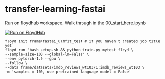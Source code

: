 # transfer-learning-fastai

Run on floydhub workspace. Walk through in the 00_start_here.ipynb

[![Run on FloydHub](https://static.floydhub.com/button/button-small.svg)](https://floydhub.com/run?template=https://github.com/frame/transfer-learning-fastai)

```
floyd init frame/fastai_ulmfit_test # if you haven't created job title yet
floyd run "bash setup.sh && python train.py mytest floyd \
--sample-size=100 --global-lm=False" \
--env pytorch-1.0 --gpu \
--follow \
--data frame/datasets/imdb_reviews_wt103/1:imdb_reviews_wt103 \
-m 'samples = 100, use pretrained language model = False'
```
